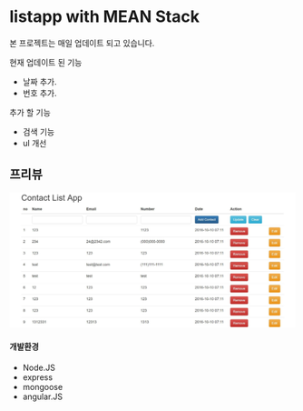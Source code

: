 # listapp with MEAN Stack

<p>본 프로젝트는 매일 업데이트 되고 있습니다. </p>




<string>현재 업데이트 된 기능</string>
<ul>
	<li>날짜 추가.</li>
	<li>번호 추가.</li>
</ul>

<string>추가 할 기능 </string>
<ul>
	<li>검색 기능</li>
	<li>ul 개선</li>
</ul>


<h2>프리뷰</h2>
<img src="preview.JPG">


<h4>개발환경</h4>
<ul>
	<li>Node.JS</li>
	<li>express</li>
	<li>mongoose</li>
	<li>angular.JS</li>
</ul>
